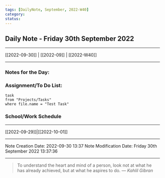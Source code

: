 ```yaml
---
tags: [DailyNote, September, 2022-W40]
category:
status:
---
```


## Daily Note - Friday 30th September 2022

---
[[2022-09-30]] | [[2022-09]] | [[2022-W40]]

---

### Notes for the Day:


### Assignment/To Do List:
```dataview
task
from "Projects/Tasks"
where file.name = "Test Task"
```

### School/Work Schedule


---
[[2022-09-29]]|[[2022-10-01]]

---

Note Creation Date: 2022-09-30 13:37
Note Modification Date: Friday 30th September 2022 13:37:36 

--- 
> To understand the heart and mind of a person, look not at what he has already achieved, but at what he aspires to do.
> — <cite>Kahlil Gibran</cite>